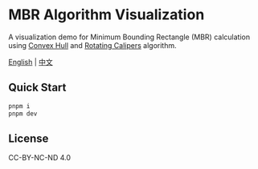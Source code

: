 # MBR Algorithm Visualization

A visualization demo for Minimum Bounding Rectangle (MBR) calculation using [Convex Hull](https://en.wikipedia.org/wiki/Convex_hull) and [Rotating Calipers](https://en.wikipedia.org/wiki/Rotating_calipers) algorithm.

[English](README.md) | [中文](WIKI-ZH.md)

## Quick Start

```bash
pnpm i
pnpm dev
```

## License

CC-BY-NC-ND 4.0
